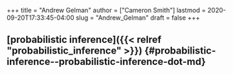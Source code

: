 +++
title = "Andrew Gelman"
author = ["Cameron Smith"]
lastmod = 2020-09-20T17:33:45-04:00
slug = "Andrew_Gelman"
draft = false
+++

## [probabilistic inference]({{< relref "probabilistic_inference" >}}) {#probabilistic-inference--probabilistic-inference-dot-md}

